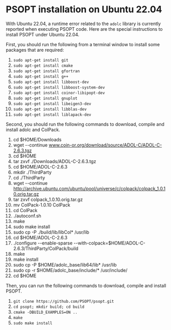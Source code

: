 PSOPT installation on Ubuntu 22.04
=====


With Ubuntu 22.04, a runtime error related to the `adolc` library is currently reported when executing PSOPT code. Here are the special instructions to install PSOPT under Ubuntu 22.04.


First, you should run the following from a terminal window to install some packages that are required:

1. `sudo apt-get install git`
2. `sudo apt-get install cmake`
3. `sudo apt-get install gfortran`
4. `sudo apt-get install g++`
5. `sudo apt-get install libboost-dev`
6. `sudo apt-get install libboost-system-dev`
7. `sudo apt-get install coinor-libipopt-dev`
8. `sudo apt-get install gnuplot`
9. `sudo apt-get install libeigen3-dev`
10. `sudo apt-get install libblas-dev`
11. `sudo apt-get install liblapack-dev`

Second, you should run the following commands to download, compile and install adolc and ColPack.

1. cd $HOME/Downloads
2. wget --continue www.coin-or.org/download/source/ADOL-C/ADOL-C-2.6.3.tgz
3. cd $HOME
4. tar zxvf ./Downloads/ADOL-C-2.6.3.tgz
5. cd $HOME/ADOL-C-2.6.3
6. mkdir ./ThirdParty
7. cd ./ThirdParty
8. wget --continue http://archive.ubuntu.com/ubuntu/pool/universe/c/colpack/colpack_1.0.10.orig.tar.gz
9. tar zxvf colpack_1.0.10.orig.tar.gz
10. mv ColPack-1.0.10 ColPack
11. cd ColPack
12. ./autoconf.sh
13. make
14. sudo make install
15. sudo cp -P ./build/lib/libCol* /usr/lib
16. cd $HOME/ADOL-C-2.6.3
17. ./configure --enable-sparse --with-colpack=$HOME/ADOL-C-2.6.3/ThirdParty/ColPack/build
18. make
19. make install
20. sudo cp -P $HOME/adolc_base/lib64/lib* /usr/lib
21. sudo cp -r $HOME/adolc_base/include/* /usr/include/
22. cd $HOME

Then, you can run the following commands to download, compile and install PSOPT.

1. `git clone https://github.com/PSOPT/psopt.git`
2. `cd psopt; mkdir build; cd build`
3. `cmake -DBUILD_EXAMPLES=ON ..`
4. `make`
5. `sudo make install`
